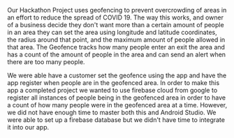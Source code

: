 Our Hackathon Project uses geofencing to prevent overcrowding of areas in an effort to reduce the spread of COVID 19. The way this works, and owner of a business decide they don't want more than a certain amount of people in an area they can set the area using longitude and latitude coordinates, the radius around that point, and the maximum amount of people allowed in that area. The Geofence tracks how many people enter an exit the area and has a count of the amount of people in the area and can send an alert when there are too many people.

We were able have a customer set the geofence using the app and have the app register when people are in the geofenced area. In order to make this app a completed project we wanted to use firebase cloud from google to register all instances of people being in the geofenced area in order to have a count of how many people were in the geofenced area at a time. However, we did not have enough time to master both this and Android Studio. We were able to set up a firebase database but we didn't have time to integrate it into our app. 
